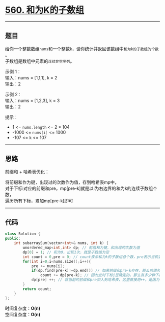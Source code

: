 # [560. 和为K的子数组](https://leetcode.cn/problems/subarray-sum-equals-k/)

---

## 题目

给你一个整数数组`nums`和一个整数`k`，请你统计并返回该数组中`和为k的子数组的个数` 。  
子数组是数组中元素的`连续非空序列`。  

示例 1：  
输入：nums = [1,1,1], k = 2  
输出：2  

示例 2：  
输入：nums = [1,2,3], k = 3  
输出：2  

提示：  
- 1 <= `nums.length` <= 2 * 104  
- -1000 <= `nums[i]` <= 1000  
- -107 <= `k` <= 107  

---

## 思路

前缀和 + 哈希表优化：  

将前缀和作为键，出现过的次数作为值，存到哈希表mp中，  
对于下标i对应的前缀和pre，mp[pre-k]就是以i为右边界的和为k的连续子数组个数，  
遍历所有下标，累加mp[pre-k]即可

---

## 代码

```C++
class Solution {
public:
    int subarraySum(vector<int>& nums, int k) {
        unordered_map<int,int> dp; // 前缀和为键，和出现的次数为值
        dp[0] = 1; // 和为0，出现1次，就是子数组为空
        int count = 0,pre = 0; // count表示和为k的子数组总个数，pre表示当前遍历过的元素的总和
        for(int i=0;i<nums.size();i++){
            pre += nums[i];
            if(dp.find(pre-k)!=dp.end()) // 如果前缀和pre-k存在，那么前缀和pre-k对应的右边界下标i到前缀和pre对应的右边界下标j之间的连续子数组nums[i,j]的和就为k
                count += dp[pre-k]; // 因为此时下标j是确定的，那么有多少种下标i就有多少种和为k的子数组，所以count += mp[pre - k]
            dp[pre] ++; // 将当前的前缀和pre加入到哈希表，这里直接用++，是因为不同的下标j可能有相同的前缀和pre，但是因为下标j不同，最终的子数组也不同，所有都要加到count上。
        }
        return count;
    }   
};
```

时间复杂度：**O(n)**  
空间复杂度：**O(n)**
